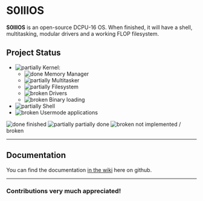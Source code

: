 S0lllOS
=======

**S0lllOS** is an open-source DCPU-16 OS.
When finished, it will have a shell, multitasking, modular drivers and a working FLOP filesystem.

## Project Status
* ![partially][partially] Kernel:
  * ![done][done] Memory Manager
  * ![partially][partially] Multitasker
  * ![partially][partially] Filesystem
  * ![broken][broken] Drivers
  * ![broken][broken] Binary loading
* ![partially][partially] Shell
* ![broken][broken] Usermode applications

![done][done] finished
![partially][partially] partially done
![broken][broken] not implemented / broken
***
## Documentation
You can find the documentation [in the wiki][wiki] here on github.
***
### Contributions very much appreciated!

[done]: http://i.imgur.com/sP5cqwu.png "done icon"
[partially]: http://i.imgur.com/crFjkxm.png "partially icon"
[broken]: http://i.imgur.com/Otx8K0g.png "broken icon"
[wiki]: https://github.com/S0lll0s/S0lllOS/wiki
